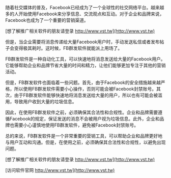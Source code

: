 随着社交媒体的普及，Facebook已经成为了一个全球性的社交网络平台。越来越多的人开始使用Facebook来分享信息、交流观点和互动。对于企业和品牌来说，Facebook也成为了一个重要的营销渠道。

[想了解推广相关软件的朋友请登录 http://www.vst.tw](http://www.vst.tw)

但是，当企业需要将消息传递给大量Facebook用户时，手动发送私信或者发布帖子会变得极其耗时。这时候，FB群发软件就能派上用场了。

FB群发软件是一种自动化工具，可以快速地将消息发送给大量的Facebook用户。它能够帮助企业和品牌节省大量的时间和精力，让他们能够更加专注于其他的营销活动。

但是，FB群发软件也面临着一些问题。首先，由于Facebook的安全措施越来越严格，所以使用FB群发软件需要小心操作，否则可能会被Facebook封禁账号。其次，由于FB群发软件能够快速地将消息发送给大量的用户，所以也有可能会被滥用，导致用户收到大量的垃圾信息。

因此，在使用FB群发软件之前，必须确保其合法性和合规性。企业和品牌需要遵循Facebook的规定，保证发送的消息不会被用户视为垃圾信息。此外，企业和品牌也需要小心谨慎地使用FB群发软件，避免被Facebook封禁账号。

总的来说，FB群发软件是一个非常重要的营销工具，可以帮助企业和品牌更好地与用户互动和沟通。但是，在使用之前，必须确保其合法性和合规性，以避免出现问题。

[想了解推广相关软件的朋友请登录 http://www.vst.tw](http://www.vst.tw)


[访问软件官网 http://www.vst.tw](http://www.vst.tw)
